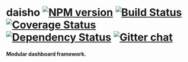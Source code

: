 # daisho [![NPM version][npm-img]][npm-url] [![Build Status][travis-img]][travis-url] [![Coverage Status][coveralls-img]][coveralls-url] [![Dependency Status][dependency-img]][dependency-url] [![Gitter chat][gitter-img]][gitter-url]
#### Modular dashboard framework.

[examples]:         https://github.com/hanzo-io/daisho/blob/master/test/test.coffee

[travis-img]:     https://img.shields.io/travis/hanzo-io/daisho.svg
[travis-url]:     https://travis-ci.org/hanzo-io/daisho
[coveralls-img]:  https://coveralls.io/repos/hanzo-io/daisho/badge.svg?branch=master&service=github
[coveralls-url]:  https://coveralls.io/github/hanzo-io/daisho?branch=master
[dependency-url]: https://david-dm.org/hanzo-io/daisho
[dependency-img]: https://david-dm.org/hanzo-io/daisho.svg
[npm-img]:        https://img.shields.io/npm/v/daisho.svg
[npm-url]:        https://www.npmjs.com/package/daisho
[gitter-img]:     https://badges.gitter.im/join-chat.svg
[gitter-url]:     https://gitter.im/hanzo-io/chat

<!-- not used -->
[downloads-img]:     https://img.shields.io/npm/dm/daisho.svg
[downloads-url]:     http://badge.fury.io/js/daisho
[devdependency-img]: https://david-dm.org/hanzo-io/daisho/dev-status.svg
[devdependency-url]: https://david-dm.org/hanzo-io/daisho#info=devDependencies
